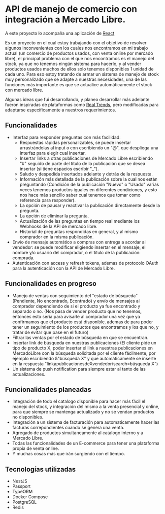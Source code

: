 # API de manejo de comercio con integración a Mercado Libre.

A este proyecto lo acompaña una aplicación de [React](https://github.com/FranciscoMessina/dashboard-ecommerce-ml)

Es un proyecto en el cual estoy trabajando con el objetivo de resolver algunos inconvenientes con los cuales nos encontramos en mi trabajo actual (un comercio de productos usados, con venta online por mercado libre), el principal problema con el que nos encontramos es el manejo del stock, ya que no tenemos ningún sistema para hacerlo, y al vender productos usados muchos de ellos solo tenemos disponibles 1 unidad de cada uno. Para eso estoy tratando de armar un sistema de manejo de stock muy personalizado que se adapte a nuestras necesidades, una de las funciones más importante es que se actualice automáticamente el stock con mercado libre.

Algunas ideas que fui desarrollando, y planeo desarrollar más adelante fueron inspiradas de plataformas como [Real Trends](https://www.real-trends.com/ar/), pero modificadas para adaptarse específicamente a nuestros requerimientos.

## Funcionalidades

- Interfaz para responder preguntas con más facilidad:
  - Respuestas rápidas personalizables, se puede insertar arrastrándolas al input o con escribiendo un "@", que despliega una interfaz para elegir cual insertar.
  - Insertar links a otras publicaciones de Mercado Libre escribiendo "#" seguido de parte del título de la publicación que se desea insertar (si tiene espacios escribir "\_").
  - Saludo y despedida insertados adelante y detrás de la respuesta.
  - Información más detallada de la publicación sobre la cual nos están preguntando (Condición de la publicación "Nuevo" o "Usado" varias veces tenemos productos iguales en diferentes condiciones, y esto nos hace más sencillo saber cual tenemos que tomar como referencia para responder).
  - La opción de pausar y reactivar la publicación directamente desde la pregunta.
  - La opción de eliminar la pregunta.
  - Actualización de las preguntas en tiempo real mediante los Webhooks de la API de mercado libre.
  - Historial de preguntas respondidas en general, y al mismo comprador en la misma publicación.
- Envío de mensaje automático a compras con entrega a acordar al vendedor: se puede modificar eligiendo insertar en el mensaje, el nombre y/o usuario del comprador, o el titulo de la publicación comprada.
- Autenticación con access y refresh tokens, ademas de protocolo OAuth para la autenticación con la API de Mercado Libre.

## Funcionalidades en progreso

- Manejo de ventas con seguimiento del "estado de búsqueda" (Pendiente, No encontrado, Econtrado) y envío de mensajes al comprador dependiendo de si el producto ya fue encontrado y separado o no. (Nos pasa de vender producto que no tenemos, entonces esto seria para avisarle al comprador una vez que ya confirmamos que el producto está disponible, ademas de para poder tener un seguimiento de los productos que encontramos y los que no, y tratar de evitar que pase en el futuro)
- Filtrar las ventas por el estado de búsqueda en que se encuentran.
- Insertar link de búsqueda en nuestras publicaciones (El cliente pide un tipo de producto X, poder insertar el link a nuestras publicaciones en MercadoLibre con la búsqueda solicitada por el cliente fácilmente, por ejemplo escribiendo &"búsqueda X" y que automáticamente se inserte en la respuesta "linkapublicacionesdeXvendedor/search=búsqueda X")
- Un sistema de push notification para siempre estar al tanto de las actualizaciones.

## Funcionalidades planeadas

- Integración de todo el catalogo disponible para hacer más fácil el manejo del stock, y integración del mismo a la venta presencial y online, para que siempre se mantenga actualizado y no se vendan productos no disponibles.
- Integración a un sistema de facturación para automaticamente hacer las facturas correpondientes cuando se genera una venta.
- Agregado de productos simultaneamente al catalogo interno y a Mercado Libre.
- Todas las funcionalidades de un E-commerce para tener una plataforma propia de venta online.
- Y muchas cosas más que irán surgiendo con el tiempo.

## Tecnologías utilizadas

- NestJS
- Passport
- TypeORM
- Docker Compose
- PostgreSQL
- Redis
